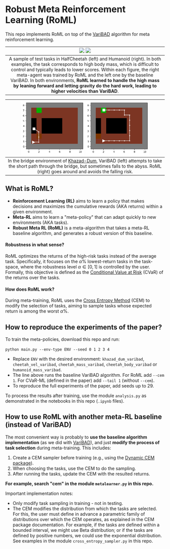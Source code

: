 # Robust Meta Reinforcement Learning (RoML)

This repo implements RoML on top of the [VariBAD](https://arxiv.org/abs/1910.08348) algorithm for meta reinforcement learning.

| <img src="media/HalfCheetahMass.gif" width="320"> <img src="media/HumanoidMass.gif" width="320"> |
| :--: |
| A sample of test tasks in HalfCheetah (left) and Humanoid (right). In both examples, the task corresponds to high body mass, which is difficult to control and typically leads to lower scores. Within each figure, the right meta-agent was trained by RoML and the left one by the baseline VariBAD. In both environments, **RoML learned to handle the high mass by leaning forward and letting gravity do the hard work, leading to higher velocities than VariBAD**. |

| <img src="media/KhazadDum_VariBAD.png" width="200"> <img src="media/KhazadDum_RoML.png" width="200"> |
| :--: |
| In the bridge environment of [Khazad-Dum](https://tolkiengateway.net/wiki/Bridge_of_Khazad-d%C3%BBm), VariBAD (left) attempts to take the short path through the bridge, but sometimes falls to the abyss. RoML (right) goes around and avoids the falling risk. |

## What is RoML?
* **Reinforcement Learning (RL)** aims to learn a policy that makes decisions and maximizes the cumulative rewards (AKA returns) within a given environment.
* **Meta-RL** aims to learn a "meta-policy" that can adapt quickly to new environments (AKA tasks).
* **Robust Meta RL (RoML)** is a meta-algorithm that takes a meta-RL baseline algorithm, and generates a robust version of this baseline.

#### Robustness in what sense?
RoML optimizes the returns of the high-risk tasks instead of the average task.
Specifically, it focuses on the $\alpha$% lowest-return tasks in the task-space, where the robustness level $\alpha\in[0,1]$ is controlled by the user.
Formally, this objective is defined as the [Conditional Value at Risk](https://en.wikipedia.org/wiki/Expected_shortfall) (CVaR) of the returns over the tasks.

#### How does RoML work?
During meta-training, RoML uses the [Cross Entropy Method](http://web.mit.edu/6.454/www/www_fall_2003/gew/CEtutorial.pdf) (CEM) to modify the selection of tasks, aiming to sample tasks whose expected return is among the worst $\alpha$%.

## How to reproduce the experiments of the paper?

To train the meta-policies, download this repo and run:

`python main.py --env-type ENV --seed 0 1 2 3 4`
* Replace `ENV` with the desired environment: `khazad_dum_varibad`, `cheetah_vel_varibad`, `cheetah_mass_varibad`, `cheetah_body_varibad` or `humanoid_mass_varibad`.
* The line above runs the baseline VariBAD algorithm. For RoML add `--cem 1`. For CVaR-ML (defined in the paper) add `--tail 1` (without `--cem`).
* To reproduce the full experiments of the paper, add seeds up to 29.

To process the results after training, use the module `analysis.py` as demonstrated in the notebooks in this repo (`.ipynb` files).

## How to use RoML with another meta-RL baseline (instead of VariBAD)

The most convenient way is probably to **use the baseline algorithm implementation** (as we did with [VariBAD](https://github.com/lmzintgraf/varibad)), and just **modify the process of task selection** during meta-training.
This includes:
1. Create a CEM sampler before training (e.g., using the [Dynamic CEM package](https://pypi.org/project/cross-entropy-method/)).
2. When choosing the tasks, use the CEM to do the sampling.
3. After running the tasks, update the CEM with the resulted returns.

**For example, search "cem" in the module `metalearner.py` in this repo.**

Important implementation notes:
* Only modify task sampling in training - not in testing.
* The CEM modifies the distribution from which the tasks are selected. For this, the user must define in advance a parametric family of distributions over which the CEM operates, as explained in the CEM package documentation. For example, if the tasks are defined within a bounded interval, we might use Beta distribution; or if the tasks are defined by positive numbers, we could use the exponential distribution. See examples in the module `cross_entropy_sampler.py` in this repo.
